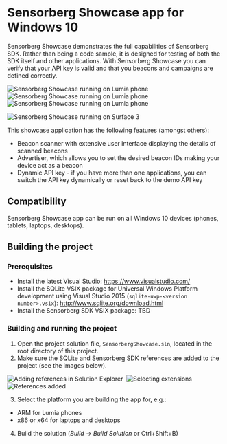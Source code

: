 # Sensorberg Showcase app for Windows 10 #

Sensorberg Showcase demonstrates the full capabilities of Sensorberg SDK. Rather
than being a code sample, it is designed for testing of both the SDK itself and
other applications. With Sensorberg Showcase you can verify that your API key is
valid and that you beacons and campaigns are defined correctly.

![Sensorberg Showcase running on Lumia phone](/Screenshots/SensorbergShowcaseScanner360.png)&nbsp;
![Sensorberg Showcase running on Lumia phone](/Screenshots/SensorbergShowcaseAdvertise360.png)&nbsp;
![Sensorberg Showcase running on Lumia phone](/Screenshots/SensorbergShowcaseSettings360.png)

![Sensorberg Showcase running on Surface 3](/Screenshots/SensorbergShowcaseLargeDisplayScaled.png)

This showcase application has the following features (amongst others):

* Beacon scanner with extensive user interface displaying the details of scanned beacons
* Advertiser, which allows you to set the desired beacon IDs making your device act as a beacon
* Dynamic API key - if you have more than one applications, you can switch the API key dynamically or reset back to the demo API key

## Compatibility ##

Sensorberg Showcase app can be run on all Windows 10 devices (phones, tablets,
laptops, desktops).

## Building the project ##

### Prerequisites ###

* Install the latest Visual Studio: https://www.visualstudio.com/
* Install the SQLite VSIX package for Universal Windows Platform development using Visual Studio 2015 (`sqlite-uwp-<version number>.vsix`): http://www.sqlite.org/download.html
* Install the Sensorberg SDK VSIX package: TBD

### Building and running the project ###

1. Open the project solution file, `SensorbergShowcase.sln`, located in the root
   directory of this project.
2. Make sure the SQLite and Sensorberg SDK references are added to the project
   (see the images below).

![Adding references in Solution Explorer](/Documentation/Images/VisualStudioAddingReference.png)&nbsp;
![Selecting extensions](/Documentation/Images/VisualStudioSelectExtensions.png)&nbsp;
![References added](/Documentation/Images/VisualStudioRefencesAdded.png)

3. Select the platform you are building the app for, e.g.:
 * ARM for Lumia phones
 * x86 or x64 for laptops and desktops
4. Build the solution (*Build* -> *Build Solution* or Ctrl+Shift+B)
